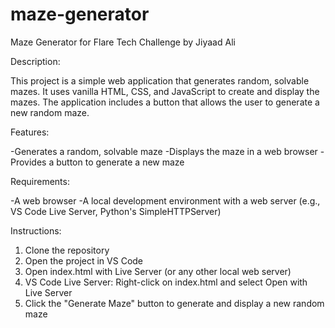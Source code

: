 # maze-generator

Maze Generator for Flare Tech Challenge by Jiyaad Ali

Description:

This project is a simple web application that generates random, solvable mazes. It uses vanilla HTML, CSS, and JavaScript to create and display the mazes. The application includes a button that allows the user to generate a new random maze.

Features:

-Generates a random, solvable maze
-Displays the maze in a web browser
-Provides a button to generate a new maze


Requirements:

-A web browser
-A local development environment with a web server (e.g., VS Code Live Server, Python's SimpleHTTPServer)


Instructions:

1. Clone the repository
2. Open the project in VS Code
3. Open index.html with Live Server (or any other local web server)
4. VS Code Live Server: Right-click on index.html and select Open with Live Server
5. Click the "Generate Maze" button to generate and display a new random maze

